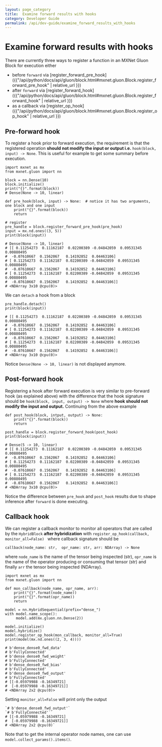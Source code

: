 ```yaml
---
layout: page_category
title:  Examine forward results with hooks
category: Developer Guide
permalink: /api/dev-guide/examine_forward_results_with_hooks
---
```

<!--- Licensed to the Apache Software Foundation (ASF) under one -->
<!--- or more contributor license agreements.  See the NOTICE file -->
<!--- distributed with this work for additional information -->
<!--- regarding copyright ownership.  The ASF licenses this file -->
<!--- to you under the Apache License, Version 2.0 (the -->
<!--- "License"); you may not use this file except in compliance -->
<!--- with the License.  You may obtain a copy of the License at -->

<!---   http://www.apache.org/licenses/LICENSE-2.0 -->

<!--- Unless required by applicable law or agreed to in writing, -->
<!--- software distributed under the License is distributed on an -->
<!--- "AS IS" BASIS, WITHOUT WARRANTIES OR CONDITIONS OF ANY -->
<!--- KIND, either express or implied.  See the License for the -->
<!--- specific language governing permissions and limitations -->
<!--- under the License. -->

# Examine forward results with hooks

There are currently three ways to register a function in an MXNet Gluon Block for execution either

* before `forward` via [register_forward_pre_hook]({{"/api/python/docs/api/gluon/block.html#mxnet.gluon.Block.register_forward_pre_hook" | relative_url }})
* after `forward` via [register_forward_hook]({{"/api/python/docs/api/gluon/block.html#mxnet.gluon.Block.register_forward_hook" | relative_url }})
* as a callback via [register_op_hook]({{"/api/python/docs/api/gluon/block.html#mxnet.gluon.Block.register_op_hook" | relative_url }})

## Pre-forward hook

To register a hook prior to forward execution, the requirement is that the registered operation **should not modify the input or output i.e.** `hook(block, input) -> None`. This is useful for example to get some summary before execution.

```
import mxnet as mx
from mxnet.gluon import nn

block = nn.Dense(10)
block.initialize()
print("{}".format(block))
# Dense(None -> 10, linear)

def pre_hook(block, input) -> None:  # notice it has two arguments, one block and one input
    print("{}".format(block))
    return
    
# register
pre_handle = block.register_forward_pre_hook(pre_hook)
input = mx.nd.ones((3, 5))
print(block(input))

# Dense(None -> 10, linear)
# [[ 0.11254273  0.11162187  0.02200389 -0.04842059  0.09531345  0.00880495
#  -0.07610667  0.1562067   0.14192852  0.04463106]
# [ 0.11254273  0.11162187  0.02200389 -0.04842059  0.09531345  0.00880495
#  -0.07610667  0.1562067   0.14192852  0.04463106]
# [ 0.11254273  0.11162187  0.02200389 -0.04842059  0.09531345  0.00880495
#  -0.07610667  0.1562067   0.14192852  0.04463106]]
# <NDArray 3x10 @cpu(0)>
```

We can `detach` a hook from a block 


```
pre_handle.detach()
print(block(input))

# [[ 0.11254273  0.11162187  0.02200389 -0.04842059  0.09531345  0.00880495
#  -0.07610667  0.1562067   0.14192852  0.04463106]
# [ 0.11254273  0.11162187  0.02200389 -0.04842059  0.09531345  0.00880495
#  -0.07610667  0.1562067   0.14192852  0.04463106]
# [ 0.11254273  0.11162187  0.02200389 -0.04842059  0.09531345  0.00880495
#  -0.07610667  0.1562067   0.14192852  0.04463106]]
# <NDArray 3x10 @cpu(0)>
```

Notice `Dense(None -> 10, linear)` is not displayed anymore.

## Post-forward hook

Registering a hook after forward execution is very similar to pre-forward hook (as explained above) with the difference that the hook signature should be `hook(block, input, output) -> None` where **hook should not modify the input and output.** Continuing from the above example


```
def post_hook(block, intput, output) -> None:
    print("{}".format(block))
    return
    
post_handle = block.register_forward_hook(post_hook)
print(block(input))

# Dense(5 -> 10, linear)
# [[ 0.11254273  0.11162187  0.02200389 -0.04842059  0.09531345  0.00880495
#  -0.07610667  0.1562067   0.14192852  0.04463106]
# [ 0.11254273  0.11162187  0.02200389 -0.04842059  0.09531345  0.00880495
#  -0.07610667  0.1562067   0.14192852  0.04463106]
# [ 0.11254273  0.11162187  0.02200389 -0.04842059  0.09531345  0.00880495
#  -0.07610667  0.1562067   0.14192852  0.04463106]]
# <NDArray 3x10 @cpu(0)>
```


Notice the difference between `pre_hook` and `post_hook` results due to shape inference after `forward` is done executing.

## Callback hook

We can register a callback monitor to monitor all operators that are called by the `HybridBlock` **after hybridization** with `register_op_hook(callback, monitor_all=False) ` where callback signature should be 


```
callback(node_name: str,  opr_name: str, arr: NDArray) -> None
```

where `node_name` is the name of the tensor being inspected (str), `opr_name` is the name of the operator producing or consuming that tensor (str) and finally `arr` the tensor being inspected (NDArray).


```
import mxnet as mx
from mxnet.gluon import nn

def mon_callback(node_name, opr_name, arr):
    print("{}".format(node_name))
    print("{}".format(opr_name))
    return
    
model = nn.HybridSequential(prefix="dense_")
with model.name_scope():
     model.add(mx.gluon.nn.Dense(2))

model.initialize()
model.hybridize()
model.register_op_hook(mon_callback, monitor_all=True)
print(model(mx.nd.ones((2, 3, 4))))

# b'dense_dense0_fwd_data'
# b'FullyConnected'
# b'dense_dense0_fwd_weight'
# b'FullyConnected'
# b'dense_dense0_fwd_bias'
# b'FullyConnected'
# b'dense_dense0_fwd_output'
# b'FullyConnected'
# [[-0.05979988 -0.16349721]
#  [-0.05979988 -0.16349721]]
# <NDArray 2x2 @cpu(0)>
```


Setting `monitor_all=False` will print only the output


```
`# b'dense_dense0_fwd_output'`
`# b'FullyConnected'``
# [[-0.05979988 -0.16349721]
#  [-0.05979988 -0.16349721]]
# <NDArray 2x2 @cpu(0)`
```

Note that to get the internal operator node names, one can use `model.collect_params().items()`.
